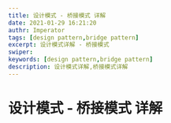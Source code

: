 ```yaml
---
title: 设计模式 - 桥接模式 详解
date: 2021-01-29 16:21:20
authr: Imperator
tags: [design pattern,bridge pattern]
excerpt: 设计模式详解 - 桥接模式
swiper:
keywords: [design pattern,bridge pattern]
description: 设计模式详解,桥接模式详解
---
```


# 设计模式 - 桥接模式 详解
